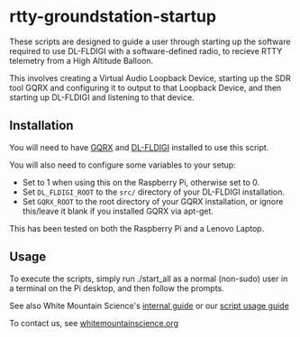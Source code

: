 # rtty-groundstation-startup
These scripts are designed to guide a user through starting up the software required
to use DL-FLDIGI with a software-defined radio, to recieve RTTY telemetry from a High Altitude Balloon.

This involves creating a Virtual Audio Loopback Device, starting up the SDR tool GQRX
and configuring it to output to that Loopback Device, and then starting up DL-FLDIGI
and listening to that device.

## Installation
You will need to have [GQRX](http://gqrx.dk/) and [DL-FLDIGI](https://ukhas.org.uk/projects:dl-fldigi) installed to use this script.

You will also need to configure some variables to your setup:
- Set to 1 when using this on the Raspberry Pi, otherwise set to 0.
- Set `DL_FLDIGI_ROOT` to the `src/` directory of your DL-FLDIGI installation.
- Set `GQRX_ROOT` to the root directory of your GQRX installation, or ignore this/leave it blank if you installed GQRX via apt-get.

This has been tested on both the Raspberry Pi and a Lenovo Laptop.

## Usage
To execute the scripts, simply run ./start_all as a normal (non-sudo) user
in a terminal on the Pi desktop, and then follow the prompts.

See also White Mountain Science's [internal guide](https://docs.google.com/document/d/1bzXN15sgmevQ5vlYJJ5ax8ZhUK_JHZSXjYKJSROzY5U/edit#heading=h.l4br9kx5sb2g) or our [script usage guide](https://docs.google.com/document/d/1YyQdTc5vErq8AetqWkQUkAtAH35LsKyGhh1qk3cgxRU/edit?usp=sharing)

To contact us, see [whitemountainscience.org](whitemountainscience.org)
